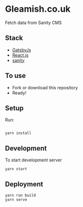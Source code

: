 # Gleamish.co.uk
 
Fetch data from Sanity CMS

## Stack

- [GatsbyJs](https://www.gatsbyjs.org/)
- [React.js](https://reactjs.org/)
- [sanity](https://www.sanity.io/)

## To use

- Fork or download this repository
- Ready!

## Setup

Run:

```

yarn install

```

## Development

To start development server

```
yarn start
```

## Deployment

```
yarn run build
yarn serve
```
